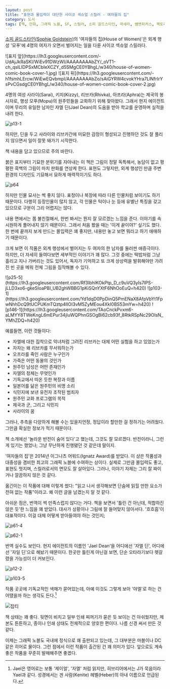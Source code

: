 ```yaml
---
layout: post
title: "표현과 몰입력이 대단한 사이코 섹슈얼 스릴러 - 여자들의 집"
category: 도서
tags: [책, 만화, 그래픽 노블, SF, 스릴러, 소피 골드스타인, 곽세라, 쌤앤파커스, 팩토리나인, 서평]
---
```


[소피 골드스타인(Sophie Goldstein)](http://www.redinkradio.com/)의
'여자들의 집(House of Women)'은
외계 행성 '모푸'에 4명의 여자가 오면서 벌어지는 일을 다룬 사이코 섹슈얼 스릴러다.

<p class="center" markdown="1">
![표지 앞](https://lh3.googleusercontent.com/-UdAjJkRaSKI/WiEv91DWzWI/AAAAAAAAbZY/_oVT1-ch_qslLIDPSxMCbIeXCZY_d5SMgCE0YBhgL/w340/house-of-women-comic-book-cover-1.jpg)
![표지 뒤](https://lh3.googleusercontent.com/-h1fsmhLErcw/WiEwEQvbmpI/AAAAAAAAbZo/sAiGYRW4cvokYHra7LlNfrIrYsPvCGsdgCE0YBhgL/w340/house-of-women-comic-book-cover-2.jpg)
</p>

4명의 여성 사라이(Sarai), 키지(Kizzy), 리브카(Rhivka), 아프라(Aphra)는 제국의 봉사자로,
행성 모푸(Mopu)의 원주민들을 교화하기 위해 찾아왔다.
그래서 현지 에이전트이며 무리의 유일한 남자인 자엘 딘(Jael Dean)의 도움을 받아
학교를 운영하며 실적을 내려 한다.

![p13-1](https://lh3.googleusercontent.com/pDBQ1eF6JUMVY-Z0I1FM9et3fjDO969F8RN5vV_MtStnDxZWfum-sDpeNBpy4gh7WBKKV-K_nEeW3A=w560)

하지만, 딘을 두고 사라이와 리브카간에 미묘한 감정이 형성되고
진행하던 것도 잘 풀리지 않으면서 일이 잘못 돼가기 시작한다.

<div class="im im-warning">
책 내용을 담고 있으므로 주의 바란다.
</div>

붉은 표지부터 기묘한 분위기를 자아내는 이 책은 그림이 정말 독특해서,
농담이 없고 평평한 흑백의 그림이 마치 판화를 연상케 한다.
표현도 그렇지만,
외계 행성인 만큼 주변 환경의 디자인도 기묘해서
묘하게 매력적이기도 하다.

![p64](https://lh3.googleusercontent.com/182RWLtYQ4ixG7o_uhTbtLqUL_n9HIIEX8jnWuyuZckLknJrciFgfNM1pPVkpOchv0aS1rEY8Omdrg=w560)

하지만 인물 묘사는 썩 좋지 않다.
표정이나 복장에 따라 다른 인물처럼 보이기도 하기 때문이다.
다행히 등장인물이 많지 않고,
각 인물은 턱이나 눈 등에 유별난 특징을 갖고 있으므로
구분이 그리 어렵지는 않다.

내용 면에서는 쫌 불친절해서,
한번 봐서는 뭔지 잘 모르겠는 느낌을 준다.
이야기를 속 시원하게 풀어내지 않기 때문이다.
그래서 처음 봤을 때는 '이게 끝이야?' 싶기도 했다.
한 번에 끝까지 보게 만드는 몰입력은 꽤 좋지만,
내용만 놓고 보면 뭐라고 하기 애매하기 때문이다.

크게 보면 이 작품은 외계 행성에서 벌어지는 두 여자의 한 남자를 둘러싼 애증극이다.
하지만, 더 자세히 들여다보면 세부적인 이야기가 꽤 많다.
그것 중에는 떡밥처럼 그냥 흘리고 지나 가버리는 것도 있어서,
독자가 기억하고 또 크게 상상력을 발휘해야만
가려진 빈 곳을 메워 전체 그림을 짐작해볼 수 있다.

<p class="center" markdown="1">
![p25-5](https://lh3.googleusercontent.com/Rf3IbhIKOkPtp_D_c9uVQ3yIs7lPS-jLLD3xo6-gkeSIoaPBl_UB2ghWBBG1pKiSQnYXtF6NhOoEuQ=h420)
![p103-1](https://lh3.googleusercontent.com/Yd1dqD0PpDinQ5PmENaX8AfpVbYt1FpwNhhDcQ9tUCPUKmTQztp4IIOI3vM5ZyMEou4XkI0BS53mYw=h420)
![p146-1](https://lh3.googleusercontent.com/TAoCnckPvxm6-aLMYY8TWeKngL6mEPur34jluWQPhnGSOgBi62cb93f_8RtkRSpNc29OlsN_YMhZDQ=h420)
</p>

예를들면, 이런 것들이다:

- 자엘에 대한 집착으로 악녀처럼 그려진 리브카는 대체 어떤 실험을 하고 있었는가
- 자자는 왜 리브카를 무서워하는가
- 오프라를 죽인 사람은 누구인가
- 가죽은 어떤 동물의 것인가
- 원주민 남성은 어떤 존재인가
- 자엘의 정체는 무엇인가
- 기독교에서 따온 듯한 복장과 이름
- 일본어를 닮은 원주민의 비명 소리
- 식민지에 보낸 유전자 조작된 범죄자
- 원주민 교화 프로그램의 목적
- 제국과 군, 그리고 식민지
- 사라이의 꿈

그러나, 추측을 다양하게 해볼 수는 있을지언정,
정답이라 할만한 걸 정하기는 어려웠다.
그만큼 확실한 정보가 적기 때문이다.

책 소개에선 '놀라운 반전이 숨어 있다'고 했는데,
그것도 잘 모르겠다.
반전이라니, 그런 게 있기는 했었나;
그냥 무난하게 진행됐던 것 같은데 말이지.

'여자들의 집'은 2014년 이그나츠 어워드(Ignatz Award)를 받았다.
이 상은 작품성과 대중성을 겸비한 최고의 그래픽 노블에 수여하는 상이다.
실제로 그만큼 몰입력도 좋고,
표현도 멋지며,
스릴러로서의 면모도 잘 살아있다.
그러나, 이야기 자체는 그리 잘 짜이거나 깔끔하지 않은 것 같다.

옮긴이는 이 작품에 대해 이렇게 썼다:
"읽고 나서 생각해보면 단숨에 읽힐 만한 요소가 전혀 없는 작품"이라고.
왜 이런 글을 남겼는지 알 것 같다.

아쉬운 점은, 번역이 썩 만족스럽지 않다는 거다.
책을 보면서 '틀린 건 아닌데, 적합하진 않은 듯'한 느낌을 꽤 받았다.
대사가 상황이나 그림에 잘 들어맞지 않아서다.
'흐흐흠'이 대표적이다.
이걸 대체 어떻게 받아들여야 하는 것인지;

![p61-4](https://lh3.googleusercontent.com/8h8X5VZn4XkbK7RX0noU8WrGBVVHcqinQirsHR8qpSUifa4omL2HeSon1wGMr2O6UmCb4a7Hkz60NA=w560)

![p62-1](https://lh3.googleusercontent.com/XbHqwenzePebCWaOzUp4WJ3isuTcw44dTehi-LXwSoTM2ZAMYazAR11U59Zio8LljYg2vGAELRxhdw=w560)

번역 실수도 보인다.
현지 에이전트의 이름인 'Jael Dean'을 어디에선 '자엘 딘', 어디에선 '자일 딘'으로 해놨기 때문이다.
한곳만 틀린게 아닌걸 보면, 단순 오타라기보다 헷갈렸을 가능성이 더 커보인다.

![p12-2](https://lh3.googleusercontent.com/n_ZMs3Y9Cue1bb2bNKyQ0oJ1JFA7u9uTHZB8gyfdtNQxBfNcayYfGIugSrwZskgnEFcKXvRwNvKVfA=s560)

![p103-5](https://lh3.googleusercontent.com/SIMGWVB4w7oKJoftUfsc-6bhVIZyLOcHn3IbolToEVzggSRuMKPrPrbuXgxSgOZSI3g0wAHDa1EwYA=s480)

작품 곳곳에 기독교적인 색채가 묻어있는데,
아예 이것도 그렇게 보아 '야엘'로 하는 건 어땠을까 하는 생각도 든다.[^1]

[^1]: Jael은 영어로는 보통 '제이얼', '자엘' 처럼 읽지만, 히브리어에서는 J가 묵음이라 Yael과 같다. 성경에서는 겐 사람(Kenite) 헤벨(Heber)의 아내 이름으로 언급된다.

![잡티](https://lh3.googleusercontent.com/ZuzP5yUVr_kqMDu344_HFvKYcxq9ylcyDqQ4oQslH_CrbJ8gQ2ykWsDiX5rQKcbI8Sy7smhkZtOS4w=s360)

책 상태는 꽤 좋다.
뒷면이 비치고 일부 인쇄 찌꺼기가 묻은 듯 보이는 건 아쉬웠지만,
제본도 튼튼하고, 종이나 인쇄 상태도 전체적으로 양호한 편이다.
나름 신경 써서 만든 것 같다.

이제는 그래픽 노블도 국내에 정식으로 꽤 출판되고 있는데,
그 대부분은 마블이나 DC같은 히어로 물이다.
그런 점에서 이런 작품이 출간된 건 꽤 의미가 있다.
앞으로도 계속 좋은 작품을 꾸준히 발매해주면 좋겠다.
